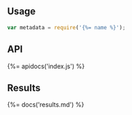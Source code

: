 ## Usage

```js
var metadata = require('{%= name %}');
```

## API
{%= apidocs('index.js') %}

## Results
{%= docs('results.md') %}